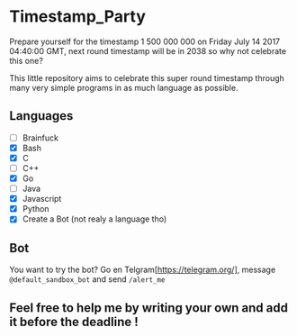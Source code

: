 # Timestamp_Party
Prepare yourself for the timestamp 1 500 000 000 on Friday July 14 2017 04:40:00 GMT, next round timestamp will be in 2038 so why not celebrate this one?

This little repository aims to celebrate this super round timestamp through many very simple programs in as much language as possible.

## Languages
- [ ] Brainfuck
- [x] Bash
- [x] C
- [ ] C++
- [x] Go
- [ ] Java
- [x] Javascript
- [x] Python
- [x] Create a Bot (not realy a language tho)

## Bot 
You want to try the bot?
Go en Telgram[https://telegram.org/], message `@default_sandbox_bot` and send `/alert_me`

## Feel free to help me by writing your own and add it before the deadline !
